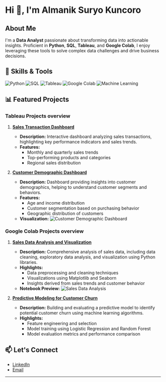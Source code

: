 # Hi 👋, I'm Almanik Suryo Kuncoro

## About Me
I'm a **Data Analyst** passionate about transforming data into actionable insights. Proficient in **Python**, **SQL**, **Tableau**, and **Google Colab**, I enjoy leveraging these tools to solve complex data challenges and drive business decisions.

## 🔧 Skills & Tools
![Python](https://img.shields.io/badge/Python-3.9-blue?logo=python&logoColor=white)
![SQL](https://img.shields.io/badge/SQL-Advanced-lightgrey?logo=microsoft-sql-server)
![Tableau](https://img.shields.io/badge/Tableau-Expert-blue?logo=tableau)
![Google Colab](https://img.shields.io/badge/Google%20Colab-F9AB00?logo=google-colab&logoColor=white)
![Machine Learning](https://img.shields.io/badge/Machine%20Learning-Enabled-lightgrey)

## 📊 Featured Projects

### Tableau Projects overview
1. **[Sales Transaction Dashboard](https://public.tableau.com/views/SalesTransaction_17355096981760/SalesTransaction?:language=en-US&:sid=&:redirect=auth&:display_count=n&:origin=viz_share_link)**
   - **Description:** Interactive dashboard analyzing sales transactions, highlighting key performance indicators and sales trends.
   - **Features:**
     - Monthly and quarterly sales trends
     - Top-performing products and categories
     - Regional sales distribution

2. **[Customer Demographic Dashboard](https://public.tableau.com/views/SalesTransaction_17355096981760/CustomerDemographic?:language=en-US&:sid=&:redirect=auth&:display_count=n&:origin=viz_share_link)**
   - **Description:** Dashboard providing insights into customer demographics, helping to understand customer segments and behaviors.
   - **Features:**
     - Age and income distribution
     - Customer segmentation based on purchasing behavior
     - Geographic distribution of customers
   - **Visualization:**
     ![Customer Demographic Dashboard](./images/customer_demographic_dashboard.png)

### Google Colab Projects overview
1. **[Sales Data Analysis and Visualization](https://colab.research.google.com/drive/1m9vAErsLAls6XfiCtebwL6obKWqyN7md?usp=sharing)**
   - **Description:** Comprehensive analysis of sales data, including data cleaning, exploratory data analysis, and visualization using Python libraries.
   - **Highlights:**
     - Data preprocessing and cleaning techniques
     - Visualizations using Matplotlib and Seaborn
     - Insights derived from sales trends and customer behavior
   - **Notebook Preview:**
     ![Sales Data Analysis](./images/sales_data_analysis.png)

2. **[Predictive Modeling for Customer Churn](https://colab.research.google.com/drive/1Lh7x5hT7XPZfVtmkj-EYdXeOnBPl66W-?usp=sharing)**
   - **Description:** Building and evaluating a predictive model to identify potential customer churn using machine learning algorithms.
   - **Highlights:**
     - Feature engineering and selection
     - Model training using Logistic Regression and Random Forest
     - Model evaluation metrics and performance comparison

## 📫 Let's Connect
- [LinkedIn](https://linkedin.com/in/almaniksuryokuncoro)
- [Email](mailto:your.email@example.com)

---
